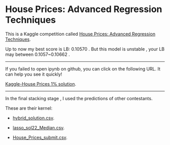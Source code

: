 # House Prices: Advanced Regression Techniques

This is a Kaggle competition called [House Prices: Advanced Regression Techniques](https://www.kaggle.com/c/house-prices-advanced-regression-techniques).

Up to now my best score is LB: 0.10570 . But this model is unstable , your LB may between 0.1057~0.10662 .

---

If you failed to open ipynb on github, you can click on the following URL. It can help you see it quickly!

[Kaggle-House Prices 1% solution](https://nbviewer.jupyter.org/github/XinMiaoWang/Kaggle-House-Prices-Top-5-solution/blob/master/House_price_1%25.ipynb).

---

In the final stacking stage , I used the predictions of other contestants.

These are their kernel:

- [hybrid_solution.csv](https://www.kaggle.com/couyang/hybrid-svm-benchmark-approach-0-11180-lb-top-2).

- [lasso_sol22_Median.csv](https://www.kaggle.com/zavodrobotov/lasso-model-for-regression-problem).

- [House_Prices_submit.csv](https://www.kaggle.com/agehsbarg/top-10-0-10943-stacking-mice-and-brutal-force).
